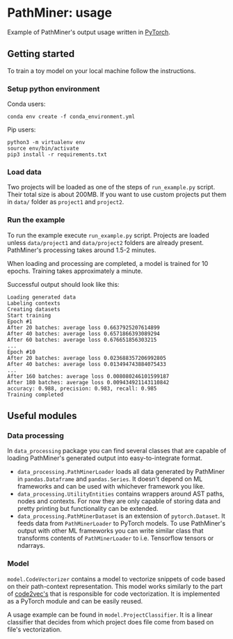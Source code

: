 # PathMiner: usage

Example of PathMiner's output usage written in [PyTorch](https://pytorch.org/).

## Getting started

To train a toy model on your local machine follow the instructions.

### Setup python environment

Conda users:

~~~~
conda env create -f conda_environment.yml
~~~~

Pip users:
~~~~
python3 -m virtualenv env
source env/bin/activate
pip3 install -r requirements.txt
~~~~



### Load data

Two projects will be loaded as one of the steps of `run_example.py` script. Their total size is about 200MB. 
If you want to use custom projects put them in `data/` folder as `project1` and `project2`.

### Run the example

To run the example execute `run_example.py` script. 
Projects are loaded unless `data/project1` and `data/project2` folders are already present.
PathMiner's processing takes around 1.5-2 minutes.

When loading and processing are completed, a model is trained for 10 epochs. Training takes approximately a minute.

Successful output should look like this:
~~~~
Loading generated data
Labeling contexts
Creating datasets
Start training
Epoch #1
After 20 batches: average loss 0.6637925207614899
After 40 batches: average loss 0.6571866393089294
After 60 batches: average loss 0.676651856303215
...
Epoch #10
After 20 batches: average loss 0.023688357206992805
After 40 batches: average loss 0.013494743884075433
...
After 160 batches: average loss 0.008080246101599187
After 180 batches: average loss 0.009434921143110842
accuracy: 0.988, precision: 0.983, recall: 0.985
Training completed
~~~~

## Useful modules

### Data processing

In `data_processing` package you can find several classes that are capable of loading
PathMiner's generated output into easy-to-integrate format.

* `data_processing.PathMinerLoader` loads all data generated by PathMiner in `pandas.Dataframe` and `pandas.Series`.
It doesn't depend on ML frameworks and can be used with whichever framework you like. 
* `data_processing.UtilityEntities` contains wrappers around AST paths, nodes and contexts. For now they are only 
capable of storing data and pretty printing but functionality can be extended.
* `data_processing.PathMinerDataset` is an extension of `pytorch.Dataset`. It feeds data from `PathMinerLoader` to
PyTorch models. To use PathMiner's output with other ML frameworks you can write similar class that transforms contents
of `PathMinerLoader` to i.e. Tensorflow tensors or ndarrays. 

### Model

`model.CodeVectorizer` contains a model to vectorize snippets of code based on their path-context representation.
This model works similarly to the part of [code2vec's](https://github.com/tech-srl/code2vec) that is responsible for code vectorization.
It is implemented as a PyTorch module and can be easily reused.

A usage example can be found in `model.ProjectClassifier`.
It is a linear classifier that decides from which project does file come from based on file's vectorization.
